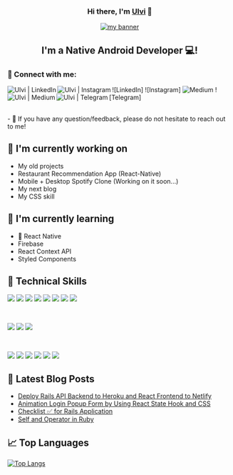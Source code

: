 <h3 align="center">
Hi there, I'm <a href="https://www.linkedin.com/in/ulvi-rahimli-001083238/" target="_blank" rel="noreferrer">Ulvi</a> 👋
</h3>

<p align="center">
  <a href="https://github.com/oolyvi" target="_blank" rel="noreferrer"><img src="https://github.com/oolyvi/readme/assets/102907551/912b5da8-5620-42f5-b762-f8dcea1eb4b4" alt="my banner"></a>
</p>

<h2 align="center">
I'm a Native Android Developer 💻!
</h2> 

### 🤝 Connect with me:

![LinkedIn]
<a href="https://www.linkedin.com/in/ulvi-rahimli-001083238/"><img align="left" src="https://img.shields.io/badge/linkedin-%230077B5.svg?style=for-the-badge&logo=linkedin&logoColor=white" alt="Ulvi | LinkedIn"/></a>
![Instagram]
<a href="https://www.instagram.com/oolyvi/"><img align="left" src="https://img.shields.io/badge/Instagram-%23E4405F.svg?style=for-the-badge&logo=Instagram&logoColor=white" alt="Ulvi | Instagram"/></a>
![Medium]()
<a href="https://medium.com/@oolyvi"><img align="left" src="https://img.shields.io/badge/Medium-12100E?style=for-the-badge&logo=medium&logoColor=white" alt="Ulvi | Medium"/></a>
![Telegram]
<a href="https://t.me/oolyvi"><img align="left" src="https://img.shields.io/badge/Telegram-2CA5E0?style=for-the-badge&logo=telegram&logoColor=white" alt="Ulvi | Telegram"/></a>



</br>
- 💬 If you have any question/feedback, please do not hesitate to reach out to me!

## 🔭 I'm currently working on

- My old projects
- Restaurant Recommendation App (React-Native)
- Mobile + Desktop Spotify Clone (Working on it soon...)
- My next blog
- My CSS skill

## 🌱 I'm currently learning

- 📱 React Native
- Firebase
- React Context API
- Styled Components  

## 💼 Technical Skills

![](https://img.shields.io/badge/Code-React-informational?style=flat&logo=react&color=61DAFB)
![](https://img.shields.io/badge/Code-Redux-informational?style=flat&logo=Redux&color=764ABC)
![](https://img.shields.io/badge/Code-JavaScript-informational?style=flat&logo=JavaScript&color=F7DF1E)
![](https://img.shields.io/badge/Code-Ruby-informational?style=flat&logo=Ruby&color=CC342D)
![](https://img.shields.io/badge/Code-Ruby_on_Rails-informational?style=flat&logo=Ruby-On-Rails&color=CC0000)
![](https://img.shields.io/badge/Code-HTML5-informational?style=flat&logo=HTML5&color=E34F26)
![](https://img.shields.io/badge/Code-PostgreSQL-informational?style=flat&logo=PostgreSQL&color=336791)
![](https://img.shields.io/badge/Code-SQLite-informational?style=flat&logo=SQLite&color=003B57)

</br>

![](https://img.shields.io/badge/Style-Bootstrap-informational?style=flat&logo=Bootstrap&color=7952B3)
![](https://img.shields.io/badge/Style-CSS3-informational?style=flat&logo=CSS3&color=1572B6)
![](https://img.shields.io/badge/Style-styled--components-informational?style=flat&logo=styled-components&color=DB7093)


</br>

![](https://img.shields.io/badge/Tools-Figma-informational?style=flat&logo=Figma&color=F24E1E)
![](https://img.shields.io/badge/Tools-NPM-informational?style=flat&logo=NPM&color=CB3837)
![](https://img.shields.io/badge/Tools-Heroku-informational?style=flat&logo=Heroku&color=430098)
![](https://img.shields.io/badge/Tools-Netlify-informational?style=flat&logo=netlify&color=00C7B7)
![](https://img.shields.io/badge/Tools-Git-informational?style=flat&logo=Git&color=F05032)
![](https://img.shields.io/badge/Tools-GitHub-informational?style=flat&logo=GitHub&color=181717)

## 📝 Latest Blog Posts

- [Deploy Rails API Backend to Heroku and React Frontend to Netlify](https://yushi95.medium.com/deploy-rails-api-backend-to-heroku-and-react-frontend-to-netlify-b515239d5022)
- [Animation Login Popup Form by Using React State Hook and CSS](https://medium.com/geekculture/animation-login-popup-form-by-using-react-state-hook-and-css-7ecf803f1fa9)
- [Checklist ✅ for Rails Application](https://yushi95.medium.com/checklist-for-rails-application-30868cb4f48b)
- [Self and Operator in Ruby](https://blog.usejournal.com/self-in-ruby-5e8a91fa4602)

## 📈 Top Languages 

[![Top Langs](https://github-readme-stats.vercel.app/api/top-langs/?username=oolyvi&layout=donut&show_icons=true&theme=chartreuse-dark&bg_color=00000000)](https://github.com/anuraghazra/github-readme-stats)

